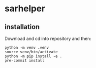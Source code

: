 # sarhelper

## installation

Download and cd into repository and then:

```
python -m venv .venv
source venv/bin/activate
python -m pip install -e .
pre-commit install
```
